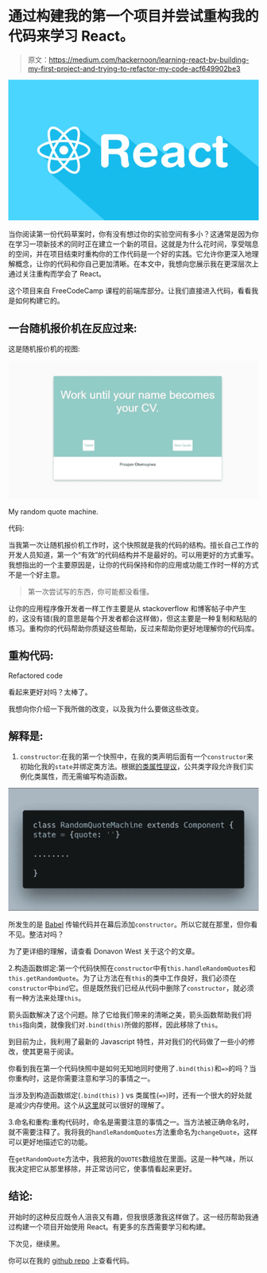 # 通过构建我的第一个项目并尝试重构我的代码来学习 React。

> 原文：<https://medium.com/hackernoon/learning-react-by-building-my-first-project-and-trying-to-refactor-my-code-acf649902be3>

![](img/1a088581c8e36aaca7e4539cb86a0cfd.png)

当你阅读第一份代码草案时，你有没有想过你的实验空间有多小？这通常是因为你在学习一项新技术的同时正在建立一个新的项目。这就是为什么花时间，享受喘息的空间，并在项目结束时重构你的工作代码是一个好的实践。它允许你更深入地理解概念，让你的代码和你自己更加清晰。在本文中，我想向您展示我在更深层次上通过关注重构而学会了 React。

这个项目来自 FreeCodeCamp 课程的前端库部分。让我们直接进入代码，看看我是如何构建它的。

## 一台随机报价机在反应过来:

这是随机报价机的视图:

![](img/4289e57fa618b64237c9d8eb52b53e37.png)

My random quote machine.

代码:

当我第一次让随机报价机工作时，这个快照就是我的代码的结构。擅长自己工作的开发人员知道，第一个“有效”的代码结构并不是最好的。可以用更好的方式重写。我想指出的一个主要原因是，让你的代码保持和你的应用或功能工作时一样的方式不是一个好主意。

> 第一次尝试写的东西，你可能都没看懂。

让你的应用程序像开发者一样工作主要是从 stackoverflow 和博客帖子中产生的，这没有错(我的意思是每个开发者都会这样做)，但这主要是一种复制和粘贴的练习。重构你的代码帮助你质疑这些帮助，反过来帮助你更好地理解你的代码库。

## 重构代码:

Refactored code

看起来更好对吗？太棒了。

我想向你介绍一下我所做的改变，以及我为什么要做这些改变。

## 解释是:

1.  `constructor`:在我的第一个快照中，在我的类声明后面有一个`constructor`来初始化我的`state`并绑定类方法。根据[的类属性提议](https://github.com/tc39/proposal-class-fields)，公共类字段允许我们实例化类属性，而无需编写构造函数。

![](img/b0a5f43a2ba3abc807dc70efed219f5c.png)

所发生的是 [Babel](https://babeljs.io/docs/en) 传输代码并在幕后添加`constructor`。所以它就在那里，但你看不见。整洁对吗？

为了更详细的理解，请查看 Donavon West 关于这个的文章。

2.构造函数绑定:第一个代码快照在`constructor`中有`this.handleRandomQuotes`和`this.getRandomQuote`。为了让方法在有`this`的类中工作良好，我们必须在`constructor`中`bind`它。但是既然我们已经从代码中删除了`constructor`，就必须有一种方法来处理`this`。

箭头函数解决了这个问题。除了它给我们带来的清晰之美，箭头函数帮助我们将`this`指向类，就像我们对`.bind(this)`所做的那样，因此移除了`this`。

到目前为止，我利用了最新的 Javascript 特性，并对我们的代码做了一些小的修改，使其更易于阅读。

你看到我在第一个代码快照中是如何无知地同时使用了`.bind(this)`和`=>`的吗？当你重构时，这是你需要注意和学习的事情之一。

当涉及到构造函数绑定(`.bind(this)` ) vs 类属性(`=>`)时，还有一个很大的好处就是减少内存使用。这个从[这里](/dailyjs/demystifying-memory-usage-using-es6-react-classes-d9d904bc4557)就可以很好的理解了。

3.命名和重构:重构代码时，命名是需要注意的事情之一。当方法被正确命名时，就不需要注释了。我将我的`handleRandomQuotes`方法重命名为`changeQuote`，这样可以更好地描述它的功能。

在`getRandomQuote`方法中，我把我的`QUOTES`数组放在里面。这是一种气味，所以我决定把它从那里移除，并正常访问它，使事情看起来更好。

## 结论:

开始时的这种反应既令人沮丧又有趣，但我很感激我这样做了。这一经历帮助我通过构建一个项目开始使用 React。有更多的东西需要学习和构建。

下次见，继续黑。

你可以在我的 [github repo](https://github.com/oyin-k/random-quote-machine) 上查看代码。